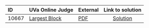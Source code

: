 | ID | UVa Online Judge | External | Link to solution |
|:---|:---|:---|:---:|
| 10667 | [Largest Block](https://onlinejudge.org/index.php?option=com_onlinejudge&Itemid=8&category=650&page=show_problem&problem=1608) | [PDF](https://onlinejudge.org/external/106/10667.pdf) | [Solution](https://github.com/versenyi98/uva-solutions/tree/main/solutions/10667%20-%20Largest%20Block)|
